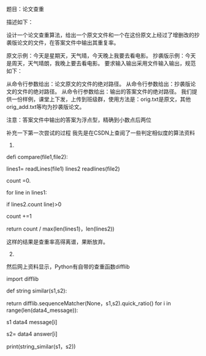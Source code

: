 题目：论文查重

描述如下：

设计一个论文查重算法，给出一个原文文件和一个在这份原文上经过了增删改的抄袭版论文的文件，在答案文件中输出其重复率。

原文示例：今天是星期天，天气晴，今天晚上我要去看电影。
抄袭版示例：今天是周天，天气晴朗，我晚上要去看电影。
要求输入输出采用文件输入输出，规范如下：

从命令行参数给出：论文原文的文件的绝对路径。
从命令行参数给出：抄袭版论文的文件的绝对路径。
从命令行参数给出：输出的答案文件的绝对路径。
我们提供一份样例，课堂上下发，上传到班级群，使用方法是：orig.txt是原文，其他orig_add.txt等均为抄袭版论文。

注意：答案文件中输出的答案为浮点型，精确到小数点后两位

补充一下第一次尝试的过程
我先是在CSDN上查阅了一些判定相似度的算法资料

1.
defi compare(file1,file2):

lines1= readLines(file1) lines2 readlines(file2)

count =0.

for line in lines1:

if lines2.count line)>0

count +=1

return count / max(len(lines1)，len(lines2))

这样的结果是查重率高得离谱，果断放弃。

2.
然后网上资料显示，Python有自带的查重函数difflib

import difflib

def string similar(s1,s2):

return difflib.sequenceMatcher(None，s1,s2).quick_ratio() 
for i in range(len(data4_message)):

s1 data4 message[i]

s2= data4 answer[i]

print(string_similar(s1，s2))

